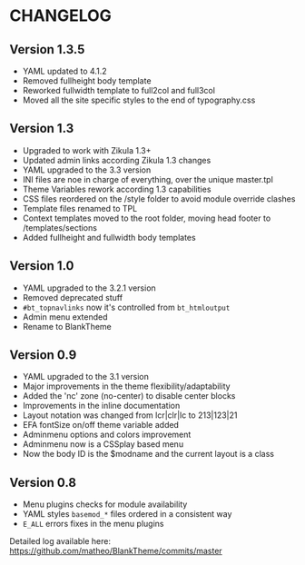 
# CHANGELOG

## Version 1.3.5
* YAML updated to 4.1.2
* Removed fullheight body template
* Reworked fullwidth template to full2col and full3col
* Moved all the site specific styles to the end of typography.css

## Version 1.3

* Upgraded to work with Zikula 1.3+
* Updated admin links according Zikula 1.3 changes
* YAML upgraded to the 3.3 version
* INI files are noe in charge of everything, over the unique master.tpl
* Theme Variables rework according 1.3 capabilities
* CSS files reordered on the /style folder to avoid module override clashes
* Template files renamed to TPL
* Context templates moved to the root folder, moving head footer to /templates/sections
* Added fullheight and fullwidth body templates

## Version 1.0

* YAML upgraded to the 3.2.1 version
* Removed deprecated stuff
* `#bt_topnavlinks` now it's controlled from `bt_htmloutput`
* Admin menu extended
* Rename to BlankTheme

## Version 0.9
* YAML upgraded to the 3.1 version
* Major improvements in the theme flexibility/adaptability
* Added the 'nc' zone (no-center) to disable center blocks
* Improvements in the inline documentation
* Layout notation was changed from lcr|clr|lc to 213|123|21
* EFA fontSize on/off theme variable added
* Adminmenu options and colors improvement
* Adminmenu now is a CSSplay based menu
* Now the body ID is the $modname and the current layout is a class

## Version 0.8
* Menu plugins checks for module availability
* YAML styles `basemod_*` files ordered in a consistent way
* `E_ALL` errors fixes in the menu plugins 

Detailed log available here:  
https://github.com/matheo/BlankTheme/commits/master
